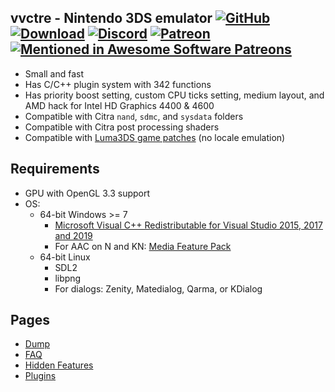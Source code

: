 ## vvctre - Nintendo 3DS emulator [![GitHub](https://img.shields.io/badge/github-brightgreen)](https://github.com/vvanelslande/vvctre) [![Download](https://img.shields.io/badge/download-brightgreen)](https://github.com/vvanelslande/vvctre/releases) [![Discord](https://img.shields.io/discord/692523028046676048)](https://discord.gg/hVxCyb5) [![Patreon](https://img.shields.io/badge/patreon-vvctre-brightgreen)](https://www.patreon.com/vvctre) [![Mentioned in Awesome Software Patreons](https://awesome.re/mentioned-badge.svg)](https://github.com/uraimo/awesome-software-patreons)

- Small and fast
- Has C/C++ plugin system with 342 functions
- Has priority boost setting, custom CPU ticks setting, medium layout, and AMD hack for Intel HD Graphics 4400 & 4600
- Compatible with Citra `nand`, `sdmc`, and `sysdata` folders
- Compatible with Citra post processing shaders
- Compatible with [Luma3DS game patches](https://github.com/LumaTeam/Luma3DS/wiki/Optional-features#config-menu-options) (no locale emulation)

## Requirements 

- GPU with OpenGL 3.3 support  
- OS:
  - 64-bit Windows >= 7
    - [Microsoft Visual C++ Redistributable for Visual Studio 2015, 2017 and 2019](https://aka.ms/vs/16/release/vc_redist.x64.exe)
    - For AAC on N and KN: [Media Feature Pack](https://support.microsoft.com/en-us/help/3145500/media-feature-pack-list-for-windows-n-editions)
  - 64-bit Linux
    - SDL2
    - libpng
    - For dialogs: Zenity, Matedialog, Qarma, or KDialog

## Pages

- [Dump](https://vvanelslande.github.io/vvctre/Dump)
- [FAQ](https://vvanelslande.github.io/vvctre/FAQ)
- [Hidden Features](https://vvanelslande.github.io/vvctre/Hidden-Features)
- [Plugins](https://vvanelslande.github.io/vvctre/Plugins)